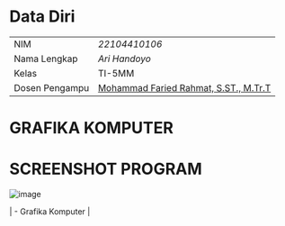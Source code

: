 # Data Diri

|  |  |
|--|--|
| NIM | *22104410106* |
| Nama Lengkap | *Ari Handoyo* |
| Kelas | TI-5MM |
| Dosen Pengampu | [Mohammad Faried Rahmat, S.ST., M.Tr.T](https://github.com/fariedrahmat) |

# GRAFIKA KOMPUTER

# SCREENSHOT PROGRAM
![image](https://github.com/user-attachments/assets/d2c3bccd-d634-44a9-8f1c-84a2e23a9cd3)



| - Grafika Komputer |
